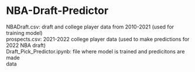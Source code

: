 # NBA-Draft-Predictor

NBADraft.csv: draft and college player data from 2010-2021 (used for training model)
<br />
prospects.csv: 2021-2022 college player data (used to make predictions for 2022 NBA draft)
<br />
Draft_Pick_Predictor.ipynb: file where model is trained and predicitons are made
<br />
data

